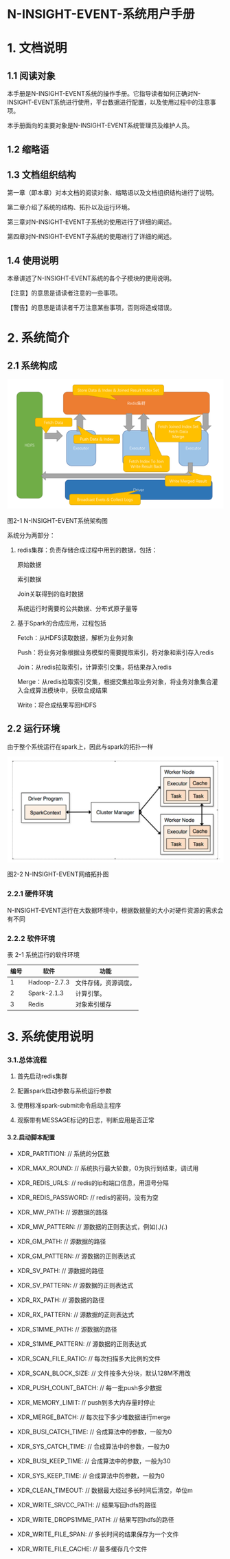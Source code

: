 # N-INSIGHT-EVENT-系统用户手册

# 1.  文档说明

## 1.1  阅读对象

本手册是N-INSIGHT-EVENT系统的操作手册。它指导读者如何正确对N-INSIGHT-EVENT系统进行使用，平台数据进行配置，以及使用过程中的注意事项。

本手册面向的主要对象是N-INSIGHT-EVENT系统管理员及维护人员。

## 1.2  缩略语

 

## 1.3  文档组织结构

第一章（即本章）对本文档的阅读对象、缩略语以及文档组织结构进行了说明。

第二章介绍了系统的结构、拓扑以及运行环境。

第三章对N-INSIGHT-EVENT子系统的使用进行了详细的阐述。

第四章对N-INSIGHT-EVENT子系统的使用进行了详细的阐述。

## 1.4  使用说明

本章讲述了N-INSIGHT-EVENT系统的各个子模块的使用说明。

【注意】的意思是请读者注意的一些事项。

【警告】的意思是请读者千万注意某些事项，否则将造成错误。

 

# 2.  系统简介



## 2.1  系统构成

![system_arch](imgs/system_arch.png)

图2-1 N-INSIGHT-EVENT系统架构图

系统分为两部分：

1. redis集群：负责存储合成过程中用到的数据，包括：

    原始数据
  
    索引数据
  
    Join关联得到的临时数据
  
    系统运行时需要的公共数据、分布式原子量等
  
2. 基于Spark的合成应用，过程包括

    Fetch：从HDFS读取数据，解析为业务对象
 
    Push：将业务对象根据业务模型的需要提取索引，将对象和索引存入redis
 
    Join：从redis拉取索引，计算索引交集，将结果存入redis
 
    Merge：从redis拉取索引交集，根据交集拉取业务对象，将业务对象集合灌入合成算法模块中，获取合成结果
 
    Write：将合成结果写回HDFS

## 2.2  运行环境 

由于整个系统运行在spark上，因此与spark的拓扑一样

![network_top](imgs/network_top.png)

图2-2 N-INSIGHT-EVENT网络拓扑图

### **2.2.1**  **硬件环境**

N-INSIGHT-EVENT运行在大数据环境中，根据数据量的大小对硬件资源的需求会有不同

### **2.2.2**  **软件环境**

表 2-1 系统运行的软件环境

| 编号 | 软件          | 功能                              |
| ---- | ------------ | --------------------------------- |
| 1    | Hadoop-2.7.3 | 文件存储，资源调度。                |
| 2    | Spark-2.1.3  | 计算引擎。                         |
| 3    | Redis        | 对象索引缓存                       |
 

# 3.  系统使用说明

### 3.1.总体流程

1. 首先启动redis集群

2. 配置spark启动参数与系统运行参数

3. 使用标准spark-submit命令启动主程序

4. 观察带有MESSAGE标记的日志，判断应用是否正常


#### 3.2.启动脚本配置

- XDR_PARTITION: // 系统的分区数

- XDR_MAX_ROUND: // 系统执行最大轮数，0为执行到结束，调试用

- XDR_REDIS_URLS: // redis的ip和端口信息，用逗号分隔

- XDR_REDIS_PASSWORD: // redis的密码，没有为空

- XDR_MW_PATH: // 源数据的路径

- XDR_MW_PATTERN: // 源数据的正则表达式，例如(.*)(.*)

- XDR_GM_PATH: // 源数据的路径

- XDR_GM_PATTERN: // 源数据的正则表达式

- XDR_SV_PATH: // 源数据的路径

- XDR_SV_PATTERN: // 源数据的正则表达式

- XDR_RX_PATH: // 源数据的路径

- XDR_RX_PATTERN: // 源数据的正则表达式

- XDR_S1MME_PATH: // 源数据的路径

- XDR_S1MME_PATTERN: // 源数据的正则表达式

- XDR_SCAN_FILE_RATIO: // 每次扫描多大比例的文件

- XDR_SCAN_BLOCK_SIZE: // 文件按多大分块，默认128M不用改

- XDR_PUSH_COUNT_BATCH: // 每一批push多少数据

- XDR_MEMORY_LIMIT: // push到多大内存量时停止

- XDR_MERGE_BATCH: // 每次拉下多少堆数据进行merge

- XDR_BUSI_CATCH_TIME: // 合成算法中的参数，一般为0

- XDR_SYS_CATCH_TIME: // 合成算法中的参数，一般为0

- XDR_BUSI_KEEP_TIME: // 合成算法中的参数，一般为30

- XDR_SYS_KEEP_TIME: // 合成算法中的参数，一般为0

- XDR_CLEAN_TIMEOUT: // 数据最大经过多长时间后清空，单位m

- XDR_WRITE_SRVCC_PATH: // 结果写回hdfs的路径

- XDR_WRITE_DROPS1MME_PATH: // 结果写回hdfs的路径

- XDR_WRITE_FILE_SPAN: // 多长时间的结果保存为一个文件

- XDR_WRITE_FILE_CACHE: // 最多缓存几个文件
